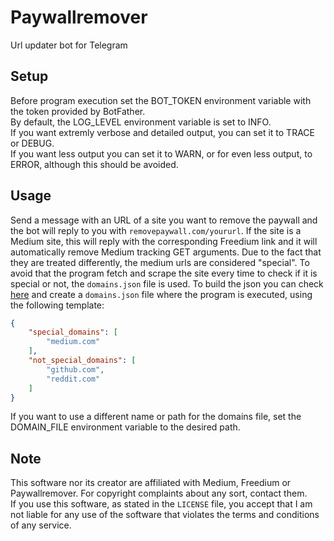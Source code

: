 # Paywallremover

 Url updater bot for Telegram

## Setup

Before program execution set the BOT_TOKEN environment variable with the token provided by BotFather.\
By default, the LOG_LEVEL environment variable is set to INFO.\
If you want extremly verbose and detailed output, you can set it to TRACE or DEBUG.\
If you want less output you can set it to WARN, or for even less output, to ERROR, although this should be avoided.

## Usage

Send a message with an URL of a site you want to remove the paywall and the bot will reply to you with `removepaywall.com/yoururl`.
If the site is a Medium site, this will reply with the corresponding Freedium link and it will automatically remove Medium tracking GET arguments.
Due to the fact that they are treated differently, the medium urls are considered "special".
To avoid that the program fetch and scrape the site every time to check if it is special or not, the `domains.json` file is used.
To build the json you can check [here](https://github.com/Freedium-cfd/core/blob/dde0acfc62e5afee13cfa5308eb2a45292e9d886/medium_parser/utils.py) and create a `domains.json` file where the program is executed, using the following template:

```json
{
    "special_domains": [
        "medium.com"
    ],
    "not_special_domains": [
        "github.com",
        "reddit.com"
    ]
}

```

If you want to use a different name or path for the domains file, set the DOMAIN_FILE environment variable to the desired path.

## Note

This software nor its creator are affiliated with Medium, Freedium or Paywallremover. For copyright complaints about any sort, contact them.\
If you use this software, as stated in the `LICENSE` file, you accept that I am not liable for any use of the software that violates the terms and conditions of any service.
